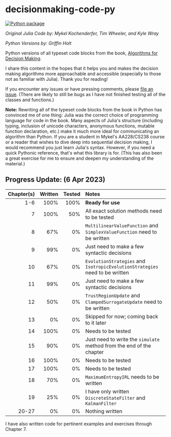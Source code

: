 # decisionmaking-code-py

[![Python package](https://github.com/griffinbholt/decisionmaking-code-py/actions/workflows/python-package.yml/badge.svg)](https://github.com/griffinbholt/decisionmaking-code-py/actions/workflows/python-package.yml)

*Original Julia Code by: Mykel Kochenderfer, Tim Wheeler, and Kyle Wray*

*Python Versions by: Griffin Holt*

Python versions of all typeset code blocks from the book, [Algorithms for Decision Making](https://algorithmsbook.com/).

I share this content in the hopes that it helps you and makes the decision making algorithms more approachable and accessible (especially to those not as familiar with Julia). Thank you for reading!

If you encounter any issues or have pressing comments, please [file an issue](https://github.com/griffinbholt/decisionmaking-code-py/issues/new/choose). (There are likely to still be bugs as I have not finished testing all of the classes and functions.)

**Note:** Rewriting all of the typeset code blocks from the book in Python has convinced me of one thing: Julia was the correct choice of programming language for code in the book. Many aspects of Julia's structure (including typing, inclusion of unicode characters, anonymous functions, mutable function declaration, etc.) make it much more ideal for communicating an algorithm than Python. If you are a student in Mykel's AA228/CS238 course or a reader that wishes to dive deep into sequential decision making, I would recommend you just learn Julia's syntax. However, if you need a quick Pythonic reference, that's what this library is for. (This has also been a great exercise for me to ensure and deepen my understanding of the material.)

## Progress Update: (6 Apr 2023)

| Chapter(s) | Written | Tested | Notes |
|--:|--:|--:|:--|
| 1-6 | 100% | 100% | **Ready for use** |
| 7 | 100% | 50% | All exact solution methods need to be tested |
| 8 | 67% | 0% | `MultilinearValueFunction` and `SimplexValueFunction` need to be written |
| 9 | 99% | 0% | Just need to make a few syntactic decisions |
| 10 | 67% | 0% | `EvolutionStrategies` and `IsotropicEvolutionStrategies` need to be written |
| 11 | 99% | 0% | Just need to make a few syntactic decisions |
| 12 | 50% | 0% | `TrustRegionUpdate` and `ClampedSurrogateUpdate` need to be written |
| 13 | 0% | 0% | Skipped for now; coming back to it later |
| 14 | 100% | 0% | Needs to be tested |
| 15 | 90% | 0% | Just need to write the `simulate` method from the end of the chapter |
| 16 | 100% | 0% | Needs to be tested |
| 17 | 100% | 0% | Needs to be tested |
| 18 | 70% | 0% | `MaximumEntropyIRL` needs to be written |
| 19 | 25% | 0% | I have only written `DiscreteStateFilter` and `KalmanFilter` |
| 20-27 | 0% | 0% | Nothing written |

I have also written code for pertinent examples and exercises through Chapter 7.